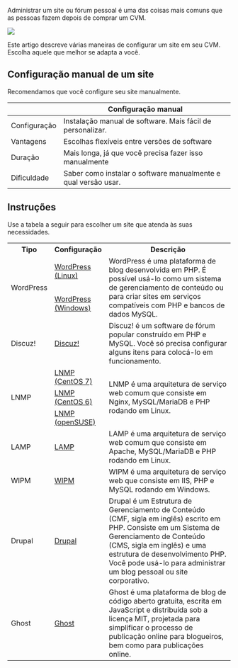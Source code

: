 

Administrar um site ou fórum pessoal é uma das coisas mais comuns que as pessoas fazem depois de comprar um CVM. 

![](https://main.qcloudimg.com/raw/47d7f76597e7e9318a31ab72590692cb.png)

Este artigo descreve várias maneiras de configurar um site em seu CVM. Escolha aquele que melhor se adapta a você.



## Configuração manual de um site
Recomendamos que você configure seu site manualmente. 


| | Configuração manual |
|---------|---------|
| Configuração | Instalação manual de software. Mais fácil de personalizar. |
| Vantagens | Escolhas flexíveis entre versões de software |
| Duração | Mais longa, já que você precisa fazer isso manualmente |
| Dificuldade|  Saber como instalar o software manualmente e qual versão usar. |

## Instruções

Use a tabela a seguir para escolher um site que atenda às suas necessidades.

<table>
	<tr>
	<th width="12%">Tipo</th>
	<th width="18%">Configuração</th>
	<th>Descrição</th>
	</tr>
	<tr>
	<td rowspan=2>WordPress</td>
	<td><a href="https://intl.cloud.tencent.com/document/product/213/8044"> WordPress (Linux)</a></td>
	<td rowspan=2>WordPress é uma plataforma de blog desenvolvida em PHP. É possível usá-lo como um sistema de gerenciamento de conteúdo ou para criar sites em serviços compatíveis com PHP e bancos de dados MySQL.</td>
	</tr>
	<tr>
	<td><a href="https://intl.cloud.tencent.com/document/product/213/34806">WordPress (Windows)</a></td>
	</tr>
	<tr>
	<td>Discuz! </td>
	<td><a href="https://intl.cloud.tencent.com/document/product/213/8043">Discuz!</a></td>
	<td>Discuz! é um software de fórum popular construído em PHP e MySQL. Você só precisa configurar alguns itens para colocá-lo em funcionamento.</td>
	</tr>
	<tr>
	<td rowspan=3>LNMP</td>
	<td><a href="https://intl.cloud.tencent.com/document/product/213/32733">LNMP<br>(CentOS 7)</a></td>
	<td rowspan=3>LNMP é uma arquitetura de serviço web comum que consiste em Nginx, MySQL/MariaDB e PHP rodando em Linux.</td>
	</tr>
	</tr>
	<tr>
	<td><a href="https://intl.cloud.tencent.com/document/product/213/34818">LNMP<br>(CentOS 6) </a></td>
	</tr>
	<tr>
	<td><a href="https://intl.cloud.tencent.com/document/product/213/34808">LNMP<br>(openSUSE)</a></td>
	</tr>
	<tr>
	<td>LAMP</td>
	<td><a href="https://intl.cloud.tencent.com/document/product/213/34813">LAMP</a></td>
	<td>LAMP é uma arquitetura de serviço web comum que consiste em Apache, MySQL/MariaDB e PHP rodando em Linux.</td>
	</tr>
	<tr>
	<td>WIPM</td>
	<td><a href="https://intl.cloud.tencent.com/document/product/213/2755">WIPM</a></td>
	<td>WIPM é uma arquitetura de serviço web que consiste em IIS, PHP e MySQL rodando em Windows.</td>
	</tr>
	<tr>
	<td>Drupal</td>
	<td><a href="https://intl.cloud.tencent.com/document/product/213/34814">Drupal</a></td>
	<td>Drupal é um Estrutura de Gerenciamento de Conteúdo (CMF, sigla em inglês) escrito em PHP. Consiste em um Sistema de Gerenciamento de Conteúdo (CMS, sigla em inglês) e uma estrutura de desenvolvimento PHP. Você pode usá-lo para administrar um blog pessoal ou site corporativo.</td>
	</tr>
	<tr>
	<td>Ghost</td>
	<td><a href="https://intl.cloud.tencent.com/document/product/213/34816">Ghost</a></td>
	<td>Ghost é uma plataforma de blog de código aberto gratuita, escrita em JavaScript e distribuída sob a licença MIT, projetada para simplificar o processo de publicação online para blogueiros, bem como para publicações online.</td>
	</tr>
</table>









<style>
	.params{margin-bottom:0px !important;}
</style>

